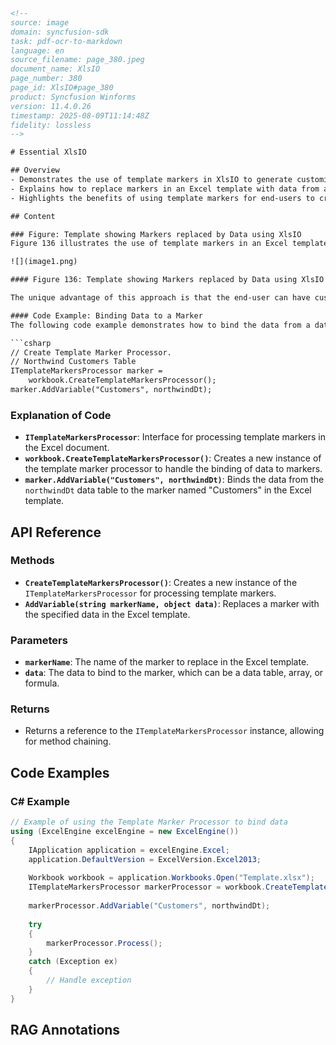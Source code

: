 ```html
<!--
source: image
domain: syncfusion-sdk
task: pdf-ocr-to-markdown
language: en
source_filename: page_380.jpeg
document_name: XlsIO
page_number: 380
page_id: XlsIO#page_380
product: Syncfusion Winforms
version: 11.4.0.26
timestamp: 2025-08-09T11:14:48Z
fidelity: lossless
-->

# Essential XlsIO

## Overview
- Demonstrates the use of template markers in XlsIO to generate customized reports.
- Explains how to replace markers in an Excel template with data from a data table, array, or formula.
- Highlights the benefits of using template markers for end-users to create customized reports without modifying the application's source code.

## Content

### Figure: Template showing Markers replaced by Data using XlsIO
Figure 136 illustrates the use of template markers in an Excel template to bind data dynamically. The template includes a list of company names, contact names, and contact titles, where the markers are replaced with actual data from a data source.

![](image1.png)

#### Figure 136: Template showing Markers replaced by Data using XlsIO

The unique advantage of this approach is that the end-user can have customized reports without modifying the source code of the report generating application.

#### Code Example: Binding Data to a Marker
The following code example demonstrates how to bind the data from a data table, array, and formula to a marker in an Excel template.

```csharp
// Create Template Marker Processor.
// Northwind Customers Table
ITemplateMarkersProcessor marker =
    workbook.CreateTemplateMarkersProcessor();
marker.AddVariable("Customers", northwindDt);
```

### Explanation of Code
- **`ITemplateMarkersProcessor`**: Interface for processing template markers in the Excel document.
- **`workbook.CreateTemplateMarkersProcessor()`**: Creates a new instance of the template marker processor to handle the binding of data to markers.
- **`marker.AddVariable("Customers", northwindDt)`**: Binds the data from the `northwindDt` data table to the marker named "Customers" in the Excel template.

## API Reference
### Methods
- **`CreateTemplateMarkersProcessor()`**: Creates a new instance of the `ITemplateMarkersProcessor` for processing template markers.
- **`AddVariable(string markerName, object data)`**: Replaces a marker with the specified data in the Excel template.

### Parameters
- **`markerName`**: The name of the marker to replace in the Excel template.
- **`data`**: The data to bind to the marker, which can be a data table, array, or formula.

### Returns
- Returns a reference to the `ITemplateMarkersProcessor` instance, allowing for method chaining.

## Code Examples

### C# Example
```csharp
// Example of using the Template Marker Processor to bind data
using (ExcelEngine excelEngine = new ExcelEngine())
{
    IApplication application = excelEngine.Excel;
    application.DefaultVersion = ExcelVersion.Excel2013;
    
    Workbook workbook = application.Workbooks.Open("Template.xlsx");
    ITemplateMarkersProcessor markerProcessor = workbook.CreateTemplateMarkersProcessor();
    
    markerProcessor.AddVariable("Customers", northwindDt);
    
    try
    {
        markerProcessor.Process();
    }
    catch (Exception ex)
    {
        // Handle exception
    }
}
```

## RAG Annotations
<!-- tags: [excel, template, marker, data binding] keywords: [XlsIO, template, marker processor, data table, formula, report generation, end-user customization] -->
```